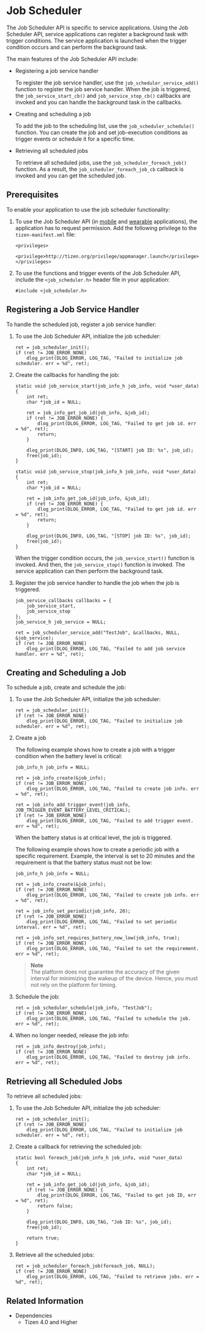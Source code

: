 # Job Scheduler

The Job Scheduler API is specific to service applications. Using the Job Scheduler API, service applications can register a background task with trigger conditions. The service application is launched when the trigger condition occurs and can perform the background task.

The main features of the Job Scheduler API include:

-   Registering a job service handler

    To register the job service handler, use the `job_scheduler_service_add()` function to register the job service handler. When the job is triggered, the `job_service_start_cb()` and `job_service_stop_cb()` callbacks are invoked and you can handle the background task in the callbacks.

-   Creating and scheduling a job

    To add the job to the scheduling list, use the `job_scheduler_schedule()` function. You can create the job and set job-execution conditions as trigger events or schedule it for a specific time.

-   Retrieving all scheduled jobs

    To retrieve all scheduled jobs, use the `job_scheduler_foreach_job()` function. As a result, the `job_scheduler_foreach_job_cb` callback is invoked and you can get the scheduled job.

## Prerequisites

To enable your application to use the job scheduler functionality:

1.  To use the Job Scheduler API (in [mobile](../../../../org.tizen.native.mobile.apireference/group__CAPI__JOB__SCHEDULER__MODULE.html) and [wearable](../../../../org.tizen.native.wearable.apireference/group__CAPI__JOB__SCHEDULER__MODULE.html) applications), the application has to request permission. Add the following privilege to the `tizen-manifest.xml` file:

    ```
    <privileges>
       <privilege>http://tizen.org/privilege/appmanager.launch</privilege>
    </privileges>
    ```

2.  To use the functions and trigger events of the Job Scheduler API, include the `<job_scheduler.h>` header file in your application:

    ```
    #include <job_scheduler.h>
    ```

<a name="register"></a>
## Registering a Job Service Handler

To handle the scheduled job, register a job service handler:

1.  To use the Job Scheduler API, initialize the job scheduler:

    ```
    ret = job_scheduler_init();
    if (ret != JOB_ERROR_NONE)
        dlog_print(DLOG_ERROR, LOG_TAG, "Failed to initialize job scheduler. err = %d", ret);
    ```

2.  Create the callbacks for handling the job:

    ```
    static void job_service_start(job_info_h job_info, void *user_data)
    {
        int ret;
        char *job_id = NULL;

        ret = job_info_get_job_id(job_info, &job_id);
        if (ret != JOB_ERROR_NONE) {
            dlog_print(DLOG_ERROR, LOG_TAG, "Failed to get job id. err = %d", ret);
            return;
        }

        dlog_print(DLOG_INFO, LOG_TAG, "[START] job ID: %s", job_id);
        free(job_id);
    }

    static void job_service_stop(job_info_h job_info, void *user_data)
    {
        int ret;
        char *job_id = NULL;

        ret = job_info_get_job_id(job_info, &job_id);
        if (ret != JOB_ERROR_NONE) {
            dlog_print(DLOG_ERROR, LOG_TAG, "Failed to get job id. err = %d", ret);
            return;
        }

        dlog_print(DLOG_INFO, LOG_TAG, "[STOP] job ID: %s", job_id);
        free(job_id);
    }
    ```

    When the trigger condition occurs, the `job_service_start()` function is invoked. And then, the `job_service_stop()` function is invoked. The service application can then perform the background task.

3.  Register the job service handler to handle the job when the job is triggered.

    ```
    job_service_callbacks callbacks = {
        job_service_start,
        job_service_stop
    };
    job_service_h job_service = NULL;

    ret = job_scheduler_service_add("TestJob", &callbacks, NULL, &job_service);
    if (ret != JOB_ERROR_NONE)
        dlog_print(DLOG_ERROR, LOG_TAG, "Failed to add job service handler. err = %d", ret);
    ```

<a name="create"></a>
## Creating and Scheduling a Job

To schedule a job, create and schedule the job:

1.  To use the Job Scheduler API, initialize the job scheduler:

    ```
    ret = job_scheduler_init();
    if (ret != JOB_ERROR_NONE)
        dlog_print(DLOG_ERROR, LOG_TAG, "Failed to initialize job scheduler. err = %d", ret);
    ```

2.  Create a job

    The following example shows how to create a job with a trigger condition when the battery level is critical:

    ```
    job_info_h job_info = NULL;

    ret = job_info_create(&job_info);
    if (ret != JOB_ERROR_NONE)
        dlog_print(DLOG_ERROR, LOG_TAG, "Failed to create job info. err = %d", ret);

    ret = job_info_add_trigger_event(job_info, JOB_TRIGGER_EVENT_BATTERY_LEVEL_CRITICAL);
    if (ret != JOB_ERROR_NONE)
        dlog_print(DLOG_ERROR, LOG_TAG, "Failed to add trigger event. err = %d", ret);
    ```

    When the battery status is at critical level, the job is triggered.

    The following example shows how to create a periodic job with a specific requirement. Example, the interval is set to 20 minutes and the requirement is that the battery status must not be low:

    ```
    job_info_h job_info = NULL;

    ret = job_info_create(&job_info);
    if (ret != JOB_ERROR_NONE)
        dlog_print(DLOG_ERROR, LOG_TAG, "Failed to create job info. err = %d", ret);

    ret = job_info_set_periodic(job_info, 20);
    if (ret != JOB_ERROR_NONE)
        dlog_print(DLOG_ERROR, LOG_TAG, "Failed to set periodic interval. err = %d", ret);

    ret = job_info_set_requires_battery_now_low(job_info, true);
    if (ret != JOB_ERROR_NONE)
        dlog_print(DLOG_ERROR, LOG_TAG, "Failed to set the requirement. err = %d", ret);
    ```

    > **Note**  
    > The platform does not guarantee the accuracy of the given interval for minimizing the wakeup of the device. Hence, you must not rely on the platform for timing.

3.  Schedule the job:

    ```
    ret = job_scheduler_schedule(job_info, "TestJob");
    if (ret != JOB_ERROR_NONE)
        dlog_print(DLOG_ERROR, LOG_TAG, "Failed to schedule the job. err = %d", ret);
    ```

4.  When no longer needed, release the job info:

    ```
    ret = job_info_destroy(job_info);
    if (ret != JOB_ERROR_NONE)
        dlog_print(DLOG_ERROR, LOG_TAG, "Failed to destroy job info. err = %d", ret);
    ```

<a name="retrieve"></a>
## Retrieving all Scheduled Jobs

To retrieve all scheduled jobs:

1.  To use the Job Scheduler API, initialize the job scheduler:

    ```
    ret = job_scheduler_init();
    if (ret != JOB_ERROR_NONE)
        dlog_print(DLOG_ERROR, LOG_TAG, "Failed to initialize job scheduler. err = %d", ret);
    ```

2.  Create a callback for retrieving the scheduled job:

    ```
    static bool foreach_job(job_info_h job_info, void *user_data)
    {
        int ret;
        char *job_id = NULL;

        ret = job_info_get_job_id(job_info, &job_id);
        if (ret != JOB_ERROR_NONE) {
            dlog_print(DLOG_ERROR, LOG_TAG, "Failed to get job ID, err = %d", ret);
            return false;
        }

        dlog_print(DLOG_INFO, LOG_TAG, "Job ID: %s", job_id);
        free(job_id);

        return true;
    }
    ```

3.  Retrieve all the scheduled jobs:

    ```
    ret = job_scheduler_foreach_job(foreach_job, NULL);
    if (ret != JOB_ERROR_NONE)
        dlog_print(DLOG_ERROR, LOG_TAG, "Failed to retrieve jobs. err = %d", ret);
    ```

## Related Information
- Dependencies
  -  Tizen 4.0 and Higher
